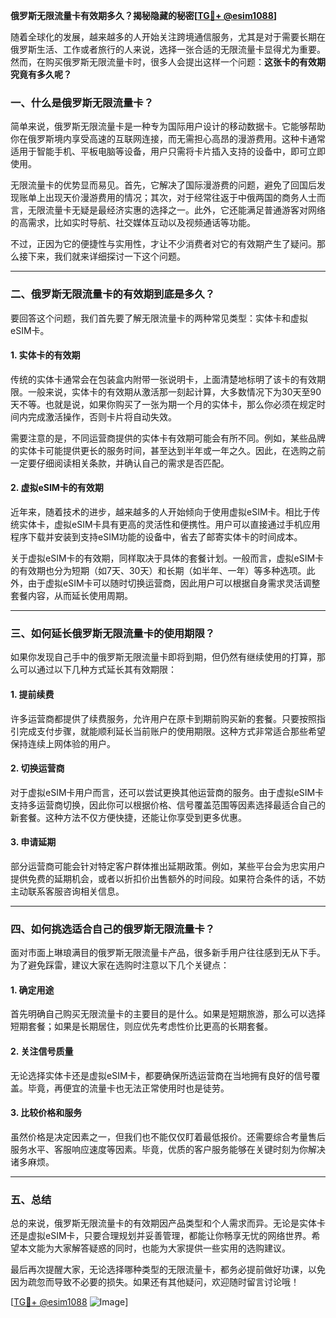 **俄罗斯无限流量卡有效期多久？揭秘隐藏的秘密[[TG💪+ @esim1088](https://t.me/s/esim1088)]**

随着全球化的发展，越来越多的人开始关注跨境通信服务，尤其是对于需要长期在俄罗斯生活、工作或者旅行的人来说，选择一张合适的无限流量卡显得尤为重要。然而，在购买俄罗斯无限流量卡时，很多人会提出这样一个问题：**这张卡的有效期究竟有多久呢？**

### **一、什么是俄罗斯无限流量卡？**

简单来说，俄罗斯无限流量卡是一种专为国际用户设计的移动数据卡。它能够帮助你在俄罗斯境内享受高速的互联网连接，而无需担心高昂的漫游费用。这种卡通常适用于智能手机、平板电脑等设备，用户只需将卡片插入支持的设备中，即可立即使用。

无限流量卡的优势显而易见。首先，它解决了国际漫游费的问题，避免了回国后发现账单上出现天价漫游费用的情况；其次，对于经常往返于中俄两国的商务人士而言，无限流量卡无疑是最经济实惠的选择之一。此外，它还能满足普通游客对网络的高需求，比如实时导航、社交媒体互动以及视频通话等功能。

不过，正因为它的便捷性与实用性，才让不少消费者对它的有效期产生了疑问。那么接下来，我们就来详细探讨一下这个问题。

---

### **二、俄罗斯无限流量卡的有效期到底是多久？**

要回答这个问题，我们首先要了解无限流量卡的两种常见类型：实体卡和虚拟eSIM卡。

#### **1. 实体卡的有效期**
传统的实体卡通常会在包装盒内附带一张说明卡，上面清楚地标明了该卡的有效期限。一般来说，实体卡的有效期从激活那一刻起计算，大多数情况下为30天至90天不等。也就是说，如果你购买了一张为期一个月的实体卡，那么你必须在规定时间内完成激活操作，否则卡片将自动失效。

需要注意的是，不同运营商提供的实体卡有效期可能会有所不同。例如，某些品牌的实体卡可能提供更长的服务时间，甚至达到半年或一年之久。因此，在选购之前一定要仔细阅读相关条款，并确认自己的需求是否匹配。

#### **2. 虚拟eSIM卡的有效期**
近年来，随着技术的进步，越来越多的人开始倾向于使用虚拟eSIM卡。相比于传统实体卡，虚拟eSIM卡具有更高的灵活性和便携性。用户可以直接通过手机应用程序下载并安装到支持eSIM功能的设备中，省去了邮寄实体卡的时间成本。

关于虚拟eSIM卡的有效期，同样取决于具体的套餐计划。一般而言，虚拟eSIM卡的有效期也分为短期（如7天、30天）和长期（如半年、一年）等多种选项。此外，由于虚拟eSIM卡可以随时切换运营商，因此用户可以根据自身需求灵活调整套餐内容，从而延长使用周期。

---

### **三、如何延长俄罗斯无限流量卡的使用期限？**

如果你发现自己手中的俄罗斯无限流量卡即将到期，但仍然有继续使用的打算，那么可以通过以下几种方式延长其有效期限：

#### **1. 提前续费**
许多运营商都提供了续费服务，允许用户在原卡到期前购买新的套餐。只要按照指引完成支付步骤，就能顺利延长当前账户的使用期限。这种方式非常适合那些希望保持连续上网体验的用户。

#### **2. 切换运营商**
对于虚拟eSIM卡用户而言，还可以尝试更换其他运营商的服务。由于虚拟eSIM卡支持多运营商切换，因此你可以根据价格、信号覆盖范围等因素选择最适合自己的新套餐。这种方法不仅方便快捷，还能让你享受到更多优惠。

#### **3. 申请延期**
部分运营商可能会针对特定客户群体推出延期政策。例如，某些平台会为忠实用户提供免费的延期机会，或者以折扣价出售额外的时间段。如果符合条件的话，不妨主动联系客服咨询相关信息。

---

### **四、如何挑选适合自己的俄罗斯无限流量卡？**

面对市面上琳琅满目的俄罗斯无限流量卡产品，很多新手用户往往感到无从下手。为了避免踩雷，建议大家在选购时注意以下几个关键点：

#### **1. 确定用途**
首先明确自己购买无限流量卡的主要目的是什么。如果是短期旅游，那么可以选择短期套餐；如果是长期居住，则应优先考虑性价比更高的长期套餐。

#### **2. 关注信号质量**
无论选择实体卡还是虚拟eSIM卡，都要确保所选运营商在当地拥有良好的信号覆盖。毕竟，再便宜的流量卡也无法正常使用时也是徒劳。

#### **3. 比较价格和服务**
虽然价格是决定因素之一，但我们也不能仅仅盯着最低报价。还需要综合考量售后服务水平、客服响应速度等因素。毕竟，优质的客户服务能够在关键时刻为你解决诸多麻烦。

---

### **五、总结**

总的来说，俄罗斯无限流量卡的有效期因产品类型和个人需求而异。无论是实体卡还是虚拟eSIM卡，只要合理规划并妥善管理，都能让你畅享无忧的网络世界。希望本文能为大家解答疑惑的同时，也能为大家提供一些实用的选购建议。

最后再次提醒大家，无论选择哪种类型的无限流量卡，都务必提前做好功课，以免因为疏忽而导致不必要的损失。如果还有其他疑问，欢迎随时留言讨论哦！

[[TG💪+ @esim1088](https://t.me/s/esim1088) ![Image](https://i.postimg.cc/4NQfJmqS/Snipaste-2025-05-13-00-14-12.png)]